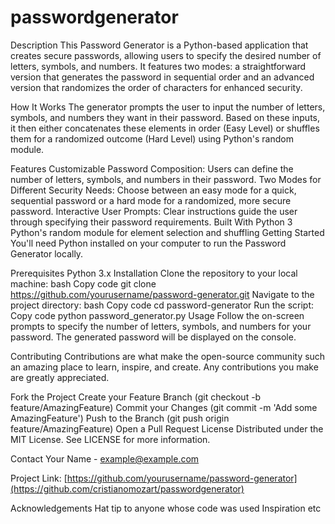 # passwordgenerator

Description
This Password Generator is a Python-based application that creates secure passwords, allowing users to specify the desired number of letters, symbols, and numbers. It features two modes: a straightforward version that generates the password in sequential order and an advanced version that randomizes the order of characters for enhanced security.

How It Works
The generator prompts the user to input the number of letters, symbols, and numbers they want in their password. Based on these inputs, it then either concatenates these elements in order (Easy Level) or shuffles them for a randomized outcome (Hard Level) using Python's random module.

Features
Customizable Password Composition: Users can define the number of letters, symbols, and numbers in their password.
Two Modes for Different Security Needs: Choose between an easy mode for a quick, sequential password or a hard mode for a randomized, more secure password.
Interactive User Prompts: Clear instructions guide the user through specifying their password requirements.
Built With
Python 3
Python's random module for element selection and shuffling
Getting Started
You'll need Python installed on your computer to run the Password Generator locally.

Prerequisites
Python 3.x
Installation
Clone the repository to your local machine:
bash
Copy code
git clone https://github.com/yourusername/password-generator.git
Navigate to the project directory:
bash
Copy code
cd password-generator
Run the script:
Copy code
python password_generator.py
Usage
Follow the on-screen prompts to specify the number of letters, symbols, and numbers for your password. The generated password will be displayed on the console.

Contributing
Contributions are what make the open-source community such an amazing place to learn, inspire, and create. Any contributions you make are greatly appreciated.

Fork the Project
Create your Feature Branch (git checkout -b feature/AmazingFeature)
Commit your Changes (git commit -m 'Add some AmazingFeature')
Push to the Branch (git push origin feature/AmazingFeature)
Open a Pull Request
License
Distributed under the MIT License. See LICENSE for more information.

Contact
Your Name - [example@example.com](https://github.com/cristianomozart)

Project Link: [https://github.com/yourusername/password-generator](https://github.com/cristianomozart/passwordgenerator)

Acknowledgements
Hat tip to anyone whose code was used
Inspiration
etc

